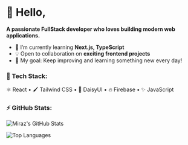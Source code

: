 # 👋 Hello,
**A passionate FullStack developer who loves building modern web applications.**

- 🌱 I’m currently learning **Next.js, TypeScript**
- 💡 Open to collaboration on **exciting frontend projects**
- 🎯 My goal: Keep improving and learning something new every day!

### 🚀 Tech Stack:
⚛️ React • 🖌️ Tailwind CSS • 🎨 DaisyUI • 🔥 Firebase • ✨ JavaScript



### ⚡ GitHub Stats:
![Miraz's GitHub Stats](https://github-readme-stats.vercel.app/api?username=MirazZim&show_icons=true&theme=radical)


![Top Languages](https://github-readme-stats.vercel.app/api/top-langs/?username=MirazZim&layout=compact&theme=tokyonight)
